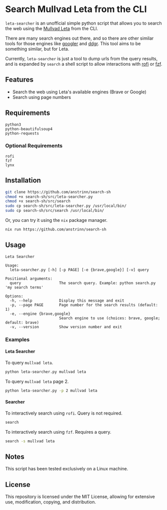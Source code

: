 # Search Mullvad Leta from the CLI

`leta-searcher` is an unofficial simple python script that allows you to search the web using the [Mullvad Leta](https://leta.mullvad.net/) from the CLI.

There are many search engines out there, and so there are other similar tools for those engines like [googler](https://github.com/jarun/googler) and [ddgr](https://github.com/jarun/ddgr). This tool aims to be something similar, but for Leta.

Currently, `leta-searcher` is just a tool to dump urls from the query results, and is expanded by `search` a shell script to allow interactions with [rofi](https://github.com/davatorium/rofi) or [fzf](https://github.com/junegunn/fzf).

## Features

- Search the web using Leta's available engines (Brave or Google)
- Search using page numbers

## Requirements

```
python3
python-beautifulsoup4
python-requests
```

### Optional Requirements

```
rofi
fzf
lynx
```

## Installation

```bash
git clone https://github.com/anstrinn/search-sh
chmod +x search-sh/src/leta-searcher.py
chmod +x search-sh/src/search
sudo cp search-sh/src/leta-searcher.py /usr/local/bin/
sudo cp search-sh/src/search /usr/local/bin/
```

Or, you can try it using the `nix` package manager.

```bash
nix run https://github.com/anstrinn/search-sh
```

## Usage

```
Leta Searcher

Usage:
  leta-searcher.py [-h] [-p PAGE] [-e {brave,google}] [-v] query

Positional arguments:
  query                 The search query. Example: python search.py 'my search terms'

Options:
  -h, --help            Display this message and exit
  -p, --page PAGE       Page number for the search results (default: 1)
  -e, --engine {brave,google}
                        Search engine to use (choices: brave, google; default: brave)
  -v, --version         Show version number and exit
```

### Examples

#### Leta Searcher

To query `mullvad leta`.

```bash
python leta-searcher.py mullvad leta
```

To query `mullvad leta` page 2.

```bash
python leta-searcher.py -p 2 mullvad leta
```

#### Searcher

To interactively search using `rofi`. Query is not required.

```bash
search
```

To interactively search using `fzf`. Requires a query.

```bash
search -s mullvad leta
```

## Notes

This script has been tested exclusively on a Linux machine.

## License

This repository is licensed under the MIT License, allowing for extensive use, modification, copying, and distribution.
